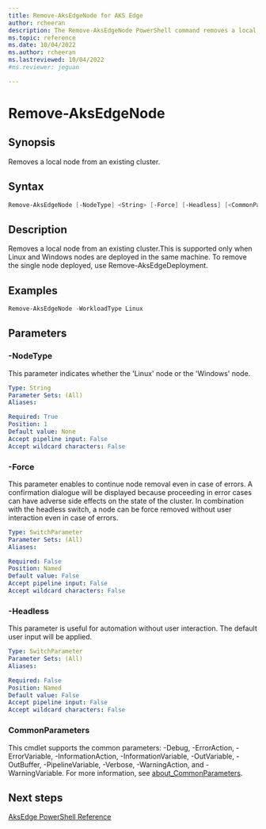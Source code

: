 ```yaml
---
title: Remove-AksEdgeNode for AKS Edge
author: rcheeran
description: The Remove-AksEdgeNode PowerShell command removes a local node from an existing cluster.
ms.topic: reference
ms.date: 10/04/2022
ms.author: rcheeran 
ms.lastreviewed: 10/04/2022
#ms.reviewer: jeguan

---
```



# Remove-AksEdgeNode

## Synopsis

Removes a local node from an existing cluster.

## Syntax

```powershell
Remove-AksEdgeNode [-NodeType] <String> [-Force] [-Headless] [<CommonParameters>]
```

## Description

Removes a local node from an existing cluster.This is supported only when Linux and Windows nodes are deployed
in the same machine.
To remove the single node deployed, use Remove-AksEdgeDeployment.

## Examples

```powershell
Remove-AksEdgeNode -WorkloadType Linux
```

## Parameters

### -NodeType

This parameter indicates whether the 'Linux' node or the 'Windows' node.

```yaml
Type: String
Parameter Sets: (All)
Aliases:

Required: True
Position: 1
Default value: None
Accept pipeline input: False
Accept wildcard characters: False
```

### -Force

This parameter enables to continue node removal even in case of errors.
A confirmation dialogue will be
displayed because proceeding in error cases can have adverse side effects on the state of the cluster.
In combination with the headless switch, a node can be force removed without user interaction even in
 case of errors.

```yaml
Type: SwitchParameter
Parameter Sets: (All)
Aliases:

Required: False
Position: Named
Default value: False
Accept pipeline input: False
Accept wildcard characters: False
```

### -Headless

This parameter is useful for automation without user interaction.
The default user input will be applied.

```yaml
Type: SwitchParameter
Parameter Sets: (All)
Aliases:

Required: False
Position: Named
Default value: False
Accept pipeline input: False
Accept wildcard characters: False
```

### CommonParameters

This cmdlet supports the common parameters: -Debug, -ErrorAction, -ErrorVariable, -InformationAction, -InformationVariable, -OutVariable, -OutBuffer, -PipelineVariable, -Verbose, -WarningAction, and -WarningVariable. For more information, see [about_CommonParameters](http://go.microsoft.com/fwlink/?LinkID=113216).

## Next steps

[AksEdge PowerShell Reference](./index.md)
